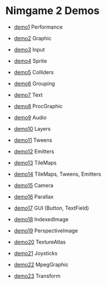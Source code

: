 Nimgame 2 Demos
===============

* [demo1](demo1) Performance

* [demo2](demo2) Graphic

* [demo3](demo3) Input

* [demo4](demo4) Sprite

* [demo5](demo5) Colliders

* [demo6](demo6) Grouping

* [demo7](demo7) Text

* [demo8](demo8) ProcGraphic

* [demo9](demo9) Audio

* [demo10](demo10) Layers

* [demo11](demo11) Tweens

* [demo12](demo12) Emitters

* [demo13](demo13) TileMaps

* [demo14](demo14) TileMaps, Tweens, Emitters

* [demo15](demo15) Camera

* [demo16](demo16) Parallax

* [demo17](demo17) GUI (Button, TextField)

* [demo18](demo18) IndexedImage

* [demo19](demo19) PerspectiveImage

* [demo20](demo20) TextureAtlas

* [demo21](demo21) Joysticks

* [demo22](demo22) MpegGraphic

* [demo23](demo23) Transform
